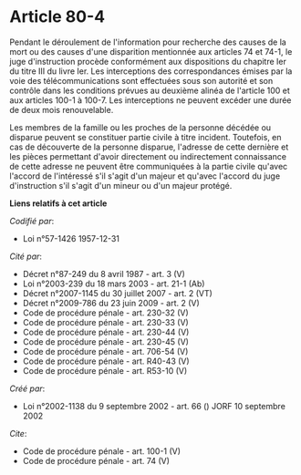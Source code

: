 # Article 80-4

Pendant le déroulement de l'information pour recherche des causes de la mort ou des causes d'une disparition mentionnée aux
articles 74 et 74-1, le juge d'instruction procède conformément aux dispositions du chapitre Ier du titre III du livre Ier.
Les interceptions des correspondances émises par la voie des télécommunications sont effectuées sous son autorité et son
contrôle dans les conditions prévues au deuxième alinéa de l'article 100 et aux articles 100-1 à 100-7. Les interceptions ne
peuvent excéder une durée de deux mois renouvelable. 

Les membres de la famille ou les proches de la personne décédée ou disparue peuvent se constituer partie civile à titre
incident. Toutefois, en cas de découverte de la personne disparue, l'adresse de cette dernière et les pièces permettant
d'avoir directement ou indirectement connaissance de cette adresse ne peuvent être communiquées à la partie civile qu'avec
l'accord de l'intéressé s'il s'agit d'un majeur et qu'avec l'accord du juge d'instruction s'il s'agit d'un mineur ou d'un
majeur protégé.

**Liens relatifs à cet article**

_Codifié par_:

  - Loi n°57-1426 1957-12-31

_Cité par_:

  - Décret n°87-249 du 8 avril 1987 - art. 3 (V)
  - Loi n°2003-239 du 18 mars 2003 - art. 21-1 (Ab)
  - Décret n°2007-1145 du 30 juillet 2007 - art. 2 (VT)
  - Décret n°2009-786 du 23 juin 2009 - art. 2 (V)
  - Code de procédure pénale - art. 230-32 (V)
  - Code de procédure pénale - art. 230-33 (V)
  - Code de procédure pénale - art. 230-44 (V)
  - Code de procédure pénale - art. 230-45 (V)
  - Code de procédure pénale - art. 706-54 (V)
  - Code de procédure pénale - art. R40-43 (V)
  - Code de procédure pénale - art. R53-10 (V)

_Créé par_:

  - Loi n°2002-1138 du 9 septembre 2002 - art. 66 () JORF 10 septembre 2002

_Cite_:

  - Code de procédure pénale - art. 100-1 (V)
  - Code de procédure pénale - art. 74 (V)
